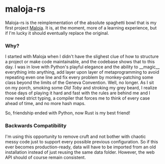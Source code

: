 # maloja-rs

Maloja-rs is the reimplementation of the absolute spaghetti bowl that is my first project [Maloja](https://github.com/krateng/maloja).
It is, at the moment, more of a learning experience, but if I'm lucky it should eventually replace the original.

### Why?
I started with Maloja when I didn't have the slighest clue of how to structure a project or make code maintainable, and the codebase shows that to this day.
I was in love with Python's playful elegance and the ability to \_\_magic\_\_ everything into anything, add layer upon layer of metaprogramming to avoid repeating even one line and fix every problem by monkey-patching some class beyond the limits of the Geneva Convention.
Well, no longer. As I sit on my porch, smoking some *Old Toby* and stroking my grey beard, I realize those days of playing it hard and fast with the rules are behind me and I now need strict typing, a compiler that forces me to think of every case ahead of time, and no more hash maps.

So, friendship ended with Python, now Rust is my best friend!

### Backwards Compatibility

I'm using this opportunity to remove cruft and not bother with chaotic messy code just to support every possible previous configuration.
So if this ever becomes production-ready, data will have to be imported from an old installation instead of just reusing the same data folder.
However, the web API should of course remain consistent.